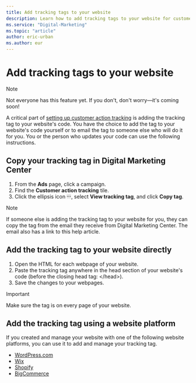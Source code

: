 ```yaml
---
title: Add tracking tags to your website
description: Learn how to add tracking tags to your website for customer action tracking in Digital Marketing Center.
ms.service: "Digital-Marketing"
ms.topic: "article"
author: eric-urban
ms.author: eur
---
```


# Add tracking tags to your website

> [!NOTE]
> Not everyone has this feature yet. If you don't, don't worry—it's coming soon!

A critical part of [setting up customer action tracking](./hlp_DMC_CONC_CAT_Intro.md) is adding the tracking tag to your website's code. You have the choice to add the tag to your website's code yourself or to email the tag to someone else who will do it for you. You or the person who updates your code can use the following instructions.

## Copy your tracking tag in Digital Marketing Center

1. From the **Ads** page, click a campaign.
1. Find the **Customer action tracking** tile.
1. Click the ellipsis icon ![More information icon](../images/BA_ScreenCap_DeliveryDetails.png), select **View tracking tag**, and click **Copy tag**.

> [!NOTE]
> If someone else is adding the tracking tag to your website for you, they can copy the tag from the email they receive from Digital Marketing Center. The email also has a link to this help article.

## Add the tracking tag to your website directly

1. Open the HTML for each webpage of your website.
1. Paste the tracking tag anywhere in the head section of your website's code (before the closing head tag: &lt;/head&gt;).
1. Save the changes to your webpages.

> [!IMPORTANT]
> Make sure the tag is on every page of your website.

 
## Add the tracking tag using a website platform

If you created and manage your website with one of the following website platforms, you can use it to add and manage your tracking tag.

- [WordPress.com](./hlp_DMC_PROC_CAT_WebPlatform_WordPress.md)
- [Wix](./hlp_DMC_PROC_CAT_WebPlatform_Wix.md)
- [Shopify](./hlp_DMC_PROC_CAT_WebPlatform_Shopify.md)
- [BigCommerce](./hlp_DMC_PROC_CAT_WebPlatform_BigCommerce.md)


